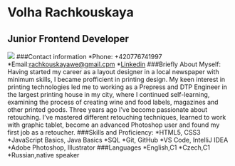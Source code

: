 # Volha Rachkouskaya 
## Junior Frontend Developer
![](https://drive.google.com/file/d/1WqWqlauT59DK8Un26wjYspIj-juXzYoT/view?usp=sharing)
###Contact information
*Phone: +420776741997
*Email:rachkouskayawe@gmail.cpm
*[Linkedin](www.linkedin.com/in/olga-rachkovskaya-9863051b7)
###Briefly About Myself:
Having started my career as a layout designer in a local newspaper with minimum skills, I became profficient in printing design.
My keen interest in printing technologies led me to working as a Prepress and DTP Engineer in the largest printing house in my city,
where I continued self-learning, examining the process of creating wine and food labels, magazines and other printed goods.
Three years ago I’ve become passionate about retouching. I’ve mastered different retouching techniques,
learned to work with graphic tablet, become an advanced Photoshop user and found my first job as a retoucher.
###Skills and Proficiency:
*HTML5, CSS3
*JavaScript Basics, Java Basics
*SQL
*Git, GitHub
*VS Code, IntelliJ IDEA
*Adobe Photoshop, Illustrator
###Languages
*English,C1
*Czech,C1
*Russian,native speaker